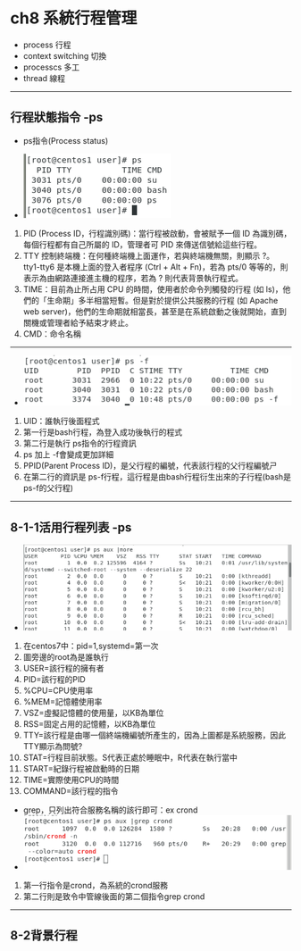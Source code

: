 # ch8 系統行程管理

* process 行程
* context switching 切換
* processcs 多工
* thread 線程
************************************************
## 行程狀態指令 -ps
* ps指令(Process status)
 
* ![](https://github.com/sps326532/108linux--note/blob/master/1.PNG)
 
 1. PID (Process ID，行程識別碼)：當行程被啟動，會被賦予一個 ID 為識別碼，每個行程都有自己所屬的 ID，管理者可 PID 來傳送信號給這些行程。
 2. TTY 控制終端機：在何種終端機上面運作，若與終端機無關，則顯示 ?。
 tty1-tty6 是本機上面的登入者程序 (Ctrl + Alt + Fn)，若為 pts/0 等等的，則表示為由網路連接進主機的程序，若為 ? 則代表背景執行程式。
 3. TIME：目前為止所占用 CPU 的時間，使用者於命令列觸發的行程 (如 ls)，他們的「生命期」多半相當短暫。但是對於提供公共服務的行程 (如 Apache web server)，他們的生命期就相當長，甚至是在系統啟動之後就開始，直到關機或管理者給予結束才終止。
4. CMD：命令名稱
*************************************************************************************************************************
* ![](https://github.com/sps326532/108linux--note/blob/master/2.PNG)

1. UID：誰執行後面程式
2. 第一行是bash行程，為登入成功後執行的程式
3. 第二行是執行 ps指令的行程資訊
4. ps 加上 -f會變成更加詳細
5. PPID(Parent Process ID)，是父行程的編號，代表該行程的父行程編號ㄕ
6. 在第二行的資訊是 ps-f行程，這行程是由bash行程衍生出來的子行程(bash是ps-f的父行程)

**********************************************************************************
## 8-1-1活用行程列表 -ps
* ![](https://github.com/sps326532/108linux--note/blob/master/3.PNG)

1. 在centos7中：pid=1,systemd=第一次
2. 圖旁邊的root為是誰執行
3. USER=該行程的擁有者
4. PID=該行程的PID
5. %CPU=CPU使用率
6. %MEM=記憶體使用率
7. VSZ=虛擬記憶體的使用量，以KB為單位
8. RSS=固定占用的記憶體，以KB為單位
9. TTY=該行程是由哪一個終端機編號所產生的，因為上圖都是系統服務，因此TTY顯示為問號?
10. STAT=行程目前狀態。S代表正處於睡眠中，R代表在執行當中
11. START=紀錄行程被啟動時的日期
12. TIME=實際使用CPU的時間
13. COMMAND=該行程的指令

* grep，只列出符合服務名稱的該行即可：ex crond
* ![](https://github.com/sps326532/108linux--note/blob/master/4.PNG)
1. 第一行指令是crond，為系統的crond服務
2. 第二行則是致令中管線後面的第二個指令grep crond
***************************************************************************************
## 8-2背景行程



